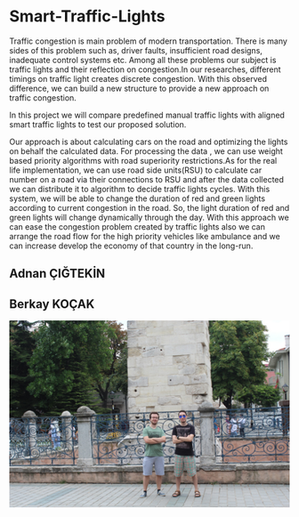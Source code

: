 # Smart-Traffic-Lights

Traffic congestion is main problem of modern transportation.
There is many sides of this problem such as, driver faults, insufficient road designs,  inadequate control systems etc.
Among all these problems our subject is traffic lights and their reflection on congestion.In our researches, different timings on traffic light creates discrete congestion.
With this observed difference, we can build a new structure to provide a new approach on traffic congestion.

In this project we will compare predefined manual traffic lights with aligned smart traffic lights to test our proposed solution.

Our approach is about calculating cars on the road and optimizing the lights on behalf the calculated data. For processing the data , we can use weight based priority algorithms with road superiority restrictions.As for the real life implementation, we can use road side units(RSU) to calculate car number on a road via their connections to RSU and after the data collected we can distribute it to algorithm to decide traffic lights cycles. With this system, we will be able to change the duration of red and green lights according to current congestion in the road. So, the light duration of red and green lights will change dynamically through the day. With this approach we can ease the congestion problem created by traffic lights also we can arrange the road flow for the high priority vehicles like ambulance and we can increase develop the economy of that country in the long-run. 

## Adnan ÇIĞTEKİN
## Berkay KOÇAK 

![Credits](Credits.png)
